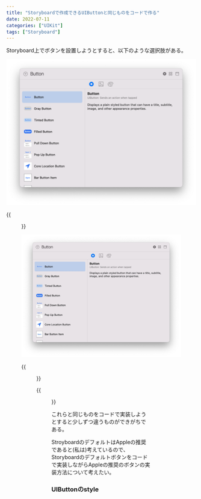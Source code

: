 ```yaml
---
title: "Storyboardで作成できるUIButtonと同じものをコードで作る"
date: 2022-07-11
categories: ["UIKit"]
tags: ["Storyboard"]
---
```


Storyboard上でボタンを設置しようとすると、以下のような選択肢がある。

![StoryboardのButton選択肢](./buttonsInStroyboard.png)

{{<figure src="./buttonsInStoryboard.png" alt="StoryboardのButton選択肢" width="75%">}}

![StoryboardのButton選択肢](./buttonsInStroyboard.jpg)

{{<figure src="./buttonsInStoryboard.jpg" alt="StoryboardのButton選択肢" width="75%">}}

{{<figure src="./image.jpeg" alt="美ヶ原からの景色" width="75%">}}

これらと同じものをコードで実装しようとすると少しずつ違うものができがちである。

StroyboardのデフォルトはAppleの推奨であると(私は)考えているので、Storyboardのデフォルトボタンをコードで実装しながらAppleの推奨のボタンの実装方法について考えたい。

### UIButtonのstyle